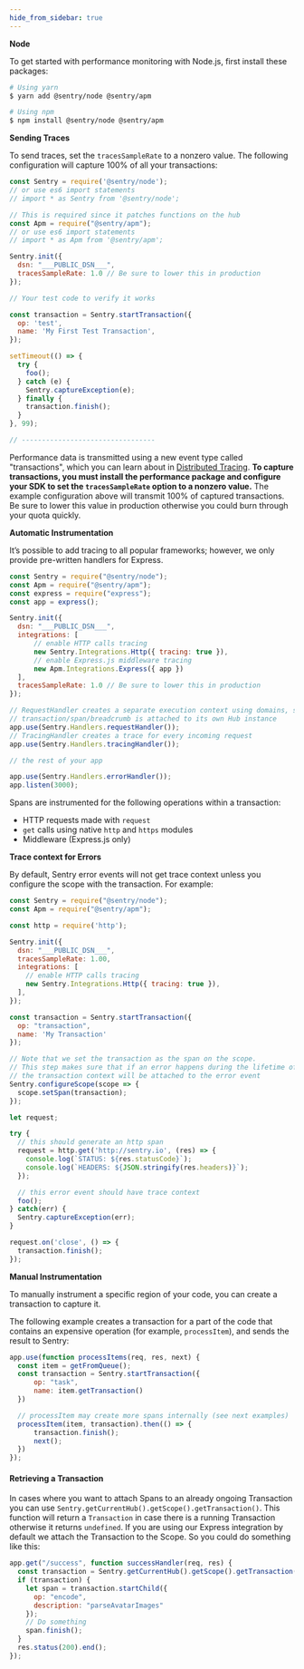 ```yaml
---
hide_from_sidebar: true
---
```


**Node**

To get started with performance monitoring with Node.js, first install these packages:

```bash
# Using yarn
$ yarn add @sentry/node @sentry/apm

# Using npm
$ npm install @sentry/node @sentry/apm
```

**Sending Traces**

To send traces, set the `tracesSampleRate` to a nonzero value. The following configuration will capture 100% of all your transactions:

```javascript
const Sentry = require('@sentry/node');
// or use es6 import statements
// import * as Sentry from '@sentry/node';

// This is required since it patches functions on the hub
const Apm = require("@sentry/apm");
// or use es6 import statements
// import * as Apm from '@sentry/apm';

Sentry.init({
  dsn: "___PUBLIC_DSN___",
  tracesSampleRate: 1.0 // Be sure to lower this in production
});

// Your test code to verify it works

const transaction = Sentry.startTransaction({
  op: 'test',
  name: 'My First Test Transaction',
});

setTimeout(() => {
  try {
    foo();
  } catch (e) {
    Sentry.captureException(e);
  } finally {
    transaction.finish();
  }
}, 99);

// ---------------------------------
```

Performance data is transmitted using a new event type called "transactions", which you can learn about in [Distributed Tracing](/performance-monitoring/distributed-tracing/#traces-transactions-and-spans). **To capture transactions, you must install the performance package and configure your SDK to set the `tracesSampleRate` option to a nonzero value.** The example configuration above will transmit 100% of captured transactions. Be sure to lower this value in production otherwise you could burn through your quota quickly.

**Automatic Instrumentation**

It’s possible to add tracing to all popular frameworks; however, we only provide pre-written handlers for Express.

```javascript
const Sentry = require("@sentry/node");
const Apm = require("@sentry/apm");
const express = require("express");
const app = express();

Sentry.init({
  dsn: "___PUBLIC_DSN___",
  integrations: [
      // enable HTTP calls tracing
      new Sentry.Integrations.Http({ tracing: true }),
      // enable Express.js middleware tracing
      new Apm.Integrations.Express({ app })
  ],
  tracesSampleRate: 1.0 // Be sure to lower this in production
});

// RequestHandler creates a separate execution context using domains, so that every
// transaction/span/breadcrumb is attached to its own Hub instance
app.use(Sentry.Handlers.requestHandler());
// TracingHandler creates a trace for every incoming request
app.use(Sentry.Handlers.tracingHandler());

// the rest of your app

app.use(Sentry.Handlers.errorHandler());
app.listen(3000);
```

Spans are instrumented for the following operations within a transaction:

- HTTP requests made with `request`
- `get` calls using native `http` and `https` modules
- Middleware (Express.js only)

**Trace context for Errors**

By default, Sentry error events will not get trace context unless you configure the scope with the transaction. For example:

```js
const Sentry = require("@sentry/node");
const Apm = require("@sentry/apm");

const http = require('http');

Sentry.init({
  dsn: "___PUBLIC_DSN___",
  tracesSampleRate: 1.00,
  integrations: [
    // enable HTTP calls tracing
    new Sentry.Integrations.Http({ tracing: true }),
  ],
});

const transaction = Sentry.startTransaction({
  op: "transaction",
  name: 'My Transaction'
});

// Note that we set the transaction as the span on the scope.
// This step makes sure that if an error happens during the lifetime of the transaction
// the transaction context will be attached to the error event
Sentry.configureScope(scope => {
  scope.setSpan(transaction);
});

let request;

try {
  // this should generate an http span
  request = http.get('http://sentry.io', (res) => {
    console.log(`STATUS: ${res.statusCode}`);
    console.log(`HEADERS: ${JSON.stringify(res.headers)}`);
  });

  // this error event should have trace context
  foo();
} catch(err) {
  Sentry.captureException(err);
}

request.on('close', () => {
  transaction.finish();
});
````

**Manual Instrumentation**

<!-- WIZARD node-tracing -->

To manually instrument a specific region of your code, you can create a transaction to capture it.

The following example creates a transaction for a part of the code that contains an expensive operation (for example, `processItem`), and sends the result to Sentry:

```javascript
app.use(function processItems(req, res, next) {
  const item = getFromQueue();
  const transaction = Sentry.startTransaction({
      op: "task",
      name: item.getTransaction()
  })

  // processItem may create more spans internally (see next examples)
  processItem(item, transaction).then(() => {
      transaction.finish();
      next();
  })
});
```
<!-- ENDWIZARD -->

#### Retrieving a Transaction

In cases where you want to attach Spans to an already ongoing Transaction you can use `Sentry.getCurrentHub().getScope().getTransaction()`. This function will return a `Transaction` in case there is a running Transaction otherwise it returns `undefined`. If you are using our Express integration by default we attach the Transaction to the Scope. So you could do something like this:

```javascript
app.get("/success", function successHandler(req, res) {
  const transaction = Sentry.getCurrentHub().getScope().getTransaction();
  if (transaction) {
    let span = transaction.startChild({
      op: "encode",
      description: "parseAvatarImages"
    });
    // Do something
    span.finish();
  }
  res.status(200).end();
});
```
